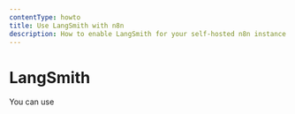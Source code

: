 ```yaml
---
contentType: howto
title: Use LangSmith with n8n
description: How to enable LangSmith for your self-hosted n8n instance.
---
```


# LangSmith

You can use 
